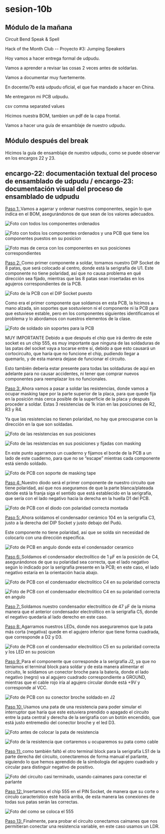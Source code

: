 # sesion-10b
## Módulo de la mañana
Circuit Bend Speak & Spell

Hack of the Month Club -- Proyecto #3: Jumping Speakers

Hoy vamos a hacer entrega formal de udpudu.

Vamos a aprender a revisar las cosas 2 veces antes de soldarlas.

Vamos a documentar muy fuertemente.

En docente/7b está udpudu oficial, el que fue mandado a hacer en China.

Me entregaron mi PCB udpudu. 

csv comma separated values

Hicimos nuestra BOM, tambien un pdf de la capa frontal.

Vamos a hacer una guía de ensamblaje de nuestro udpudu.

## Módulo después del break

Hicimos la guía de ensamblaje de nuestro udpudu, como se puede observar en los encargos 22 y 23.

## encargo-22: documentación textual del proceso de ensamblado de udpudu / encargo-23: documentación visual del proceso de ensamblado de udpudu
<ins> Paso 1: </ins> Vamos a agarrar y ordenar nuestros componentes, según lo que indica en el BOM, asegurándonos de que sean de los valores adecuados.

![Foto con todos los componentes ordenados](./archivos/10b-encargo-22&23-(1).jpg)

![Foto con todos los componentes ordenados y una PCB que tiene los componentes puestos en su posicion](./archivos/10b-encargo-22&23-(2).jpg)

![Foto mas de cerca con los componentes en sus posiciones correspondientes](./archivos/10b-encargo-22&23-(3).jpg)

<ins> Paso 2: </ins> Como primer componente a soldar, tomamos nuestro DIP Socket de 8 patas, que será colocado al centro, donde está la serigrafía de U1. Este componente no tiene polaridad, así que no causa problema en qué dirección sea fijado, mientras que las 8 patas sean insertadas en los agujeros correspondientes de la PCB.

![Foto de la PCB con el DIP Socket puesto](./archivos/10b-encargo-22&23-(4).jpg)

Como era el primer componente que soldamos en esta PCB, la hicimos a mano alzada, sin soportes que sostuvieron ni el componente ni la PCB para que estuviese estable, pero en los componentes siguientes identificamos el problema y lo abordamos con nuestros elementos de la clase.

![Foto de soldado sin soportes para la PCB](./archivos/10b-encargo-22&23-(5).jpg)

MUY IMPORTANTE
Debido a que después el chip que irá dentro de este socket es un chip 555, es muy importante que ninguna de las soldaduras de las patas del socket vaya a tocarse entre sí, debido a que esto causará un cortocircuito, que haría que no funcione el chip, pudiendo llegar a quemarlo, y de esta manera dejase de funcionar el circuito.

Esto también debería estar presente para todas las soldaduras de aquí en adelante para no causar accidentes, ni tener que comprar nuevos componentes para reemplazar los no funcionales.

<ins> Paso 3: </ins> Ahora vamos a pasar a soldar las resistencias, donde vamos a ocupar masking tape por la parte superior de la placa, para que quede fija en la posición más cerca posible de la superficie de la placa y después proceder a soldar. Estas 3 resistencias de 1k irían en las posiciones de R2, R3 y R4.

Ya que las resistencias no tienen polaridad, no hay que preocuparse con la dirección en la que son soldadas.

![Foto de las resistencias en sus posiciones](./archivos/10b-encargo-22&23-(7).jpg)

![Foto de las resistencias en sus posiciones y fijadas con masking](./archivos/10b-encargo-22&23-(8).jpg)

En este punto agarramos un cuaderno y fijamos el borde de la PCB a un lado de este cuaderno, para que no se “escape” mientras cada componente está siendo soldado.

![Foto de PCB con soporte de masking tape](./archivos/10b-encargo-22&23-(6).jpg)

<ins> Paso 4: </ins> Nuestro diodo será el primer componente de nuestro circuito que tiene polaridad, así que nos aseguramos de que la parte blanca/plateada donde está la franja siga el sentido que está establecido en la serigrafía, que sería con el lado negativo hacia la derecha en la huella D1 del PCB.

![Foto de PCB con el diodo con polaridad correcta montada](./archivos/10b-encargo-22&23-(9).jpg)

<ins> Paso 5: </ins> Ahora soldamos el condensador cerámico 104 en la serigrafía C3, justo a la derecha del DIP Socket y justo debajo del Pudú.

Este componente no tiene polaridad, así que se solda sin necesidad de colocarlo con una dirección específica.

![Foto de PCB en angulo donde esta el condensador ceramico](./archivos/10b-encargo-22&23-(10).jpg)

<ins> Paso 6: </ins> Soldamos el condensador electrolítico de 1 µF en la posición de C4, asegurándonos de que su polaridad sea correcta, que el lado negativo según lo indicado por la serigrafía presente en la PCB; en este caso, el lado negativo estaría en la orientación hacia abajo.

![Foto de PCB con el condensador electrolitico C4 en su polaridad correcta](./archivos/10b-encargo-22&23-(11).jpg)

![Foto de PCB con el condensador electrolitico C4 en su polaridad correcta en angulo](./archivos/10b-encargo-22&23-(12).jpg)

<ins> Paso 7: </ins> Soldamos nuestro condensador electrolítico de 47 µF de la misma manera que el anterior condensador electrolítico en la serigrafía C5, donde el negativo quedaría al lado derecho en este caso.

<ins> Paso 8: </ins> Agarramos nuestros LEDs, donde nos aseguraremos que la pata más corta (negativa) quede en el agujero inferior que tiene forma cuadrada, que corresponde a D2 y D3. 

![Foto de PCB con el condensador electrolitico C5 en su polaridad correcta y los LED en su posicion](./archivos/10b-encargo-22&23-(13).jpg)

<ins> Paso 9: </ins> Para el componente que corresponde a la serigrafía J2, ya que no teníamos el terminal block para soldar y de esta manera alimentar el circuito, le soldamos un conector broche para la batería, donde el lado negativo (negro) va al agujero cuadrado correspondiente a GROUND, mientras que el cable rojo iría al agujero circular donde está +9V y corresponde al VCC. 

![Foto de PCB con su conector broche soldado en J2](./archivos/10b-encargo-22&23-(14).jpg)

<ins> Paso 10: </ins> Usamos una pata de una resistencia para poder simular el interruptor que haría que este estuviera prendido o apagado el circuito entre la pata central y derecha de la serigrafía con un botón encendido, que está justo entremedio del conector broche y el led D3.

![Foto antes de colocar la pata de resistencia](./archivos/10b-encargo-22&23-(16).jpg)

![Foto de la resistencia que cortaremos u ocuparemos su pata como cable](./archivos/10b-encargo-22&23-(15).jpg)

<ins> Paso 11: </ins> como también faltó el otro terminal block para la serigrafía LS1 de la parte derecha del circuito, conectaremos de forma manual el parlante, siguiendo lo que hemos aprendido de la simbología del agujero cuadrado y circular para distinguir negativo de positivo.

![Foto del circuito casi terminado, usando caimanes para conectar el parlante](./archivos/10b-encargo-22&23-(17).jpg)

<ins> Paso 12: </ins>  Insertamos el chip 555 en el PIN Socket, de manera que su corte o circulo característico esté hacia arriba, de esta manera las conexiones de todas sus patas serán las correctas.

![Foto del como se coloca el 555](./archivos/10b-encargo-22&23-(18).jpg)

<ins> Paso 13: </ins>  Finalmente, para probar el circuito conectamos caimanes que nos permitieran conectar una resistencia variable, en este caso usamos un LDR.


